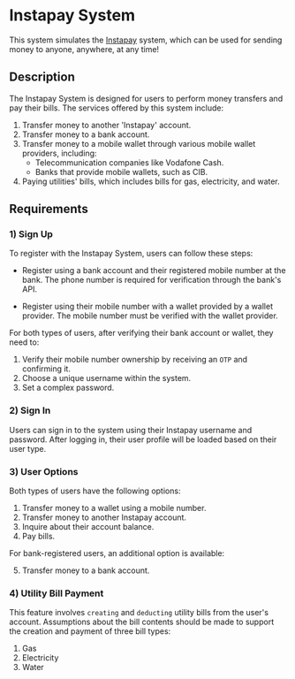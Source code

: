 # Instapay System

This system simulates the [Instapay](https://www.instapay.eg/?lang=ar) system, which can be used for sending money to anyone, anywhere, at any time!

## Description

The Instapay System is designed for users to perform money transfers and pay their bills. The services offered by this system include:

1. Transfer money to another 'Instapay' account.
2. Transfer money to a bank account.
3. Transfer money to a mobile wallet through various mobile wallet providers, including:
   - Telecommunication companies like Vodafone Cash.
   - Banks that provide mobile wallets, such as CIB.
4. Paying utilities' bills, which includes bills for gas, electricity, and water.

## Requirements

### 1) Sign Up

To register with the Instapay System, users can follow these steps:

- Register using a bank account and their registered mobile number at the bank. The phone number is required for verification through the bank's API.

- Register using their mobile number with a wallet provided by a wallet provider. The mobile number must be verified with the wallet provider.

For both types of users, after verifying their bank account or wallet, they need to:

1. Verify their mobile number ownership by receiving an `OTP` and confirming it.
2. Choose a unique username within the system.
3. Set a complex password.

### 2) Sign In

Users can sign in to the system using their Instapay username and password. After logging in, their user profile will be loaded based on their user type.

### 3) User Options

Both types of users have the following options:

1. Transfer money to a wallet using a mobile number.
2. Transfer money to another Instapay account.
3. Inquire about their account balance.
4. Pay bills.

For bank-registered users, an additional option is available:

5. Transfer money to a bank account.

### 4) Utility Bill Payment

This feature involves `creating` and `deducting` utility bills from the user's account. Assumptions about the bill contents should be made to support the creation and payment of three bill types:

1. Gas
2. Electricity
3. Water

